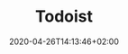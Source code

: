 ---
title: "Todoist"
images:
  - path: todoist.png
  - path: todoist-inbox.png
  - path: todoist-today.png
categories:
  - "Project Management"
tags:
  - "GTD"
links:
  - name: "todoist.com"
    link: "https://todoist.com/"
summary: "Multi-platform tool to track and analyze tasks."
features:
  - Tags and folders for tasks
  - Statistics of tasks
platforms:
  - Web
  - Mac
  - Win
  - iOS
  - Android
date: 2020-04-26T14:13:46+02:00
draft: false
---